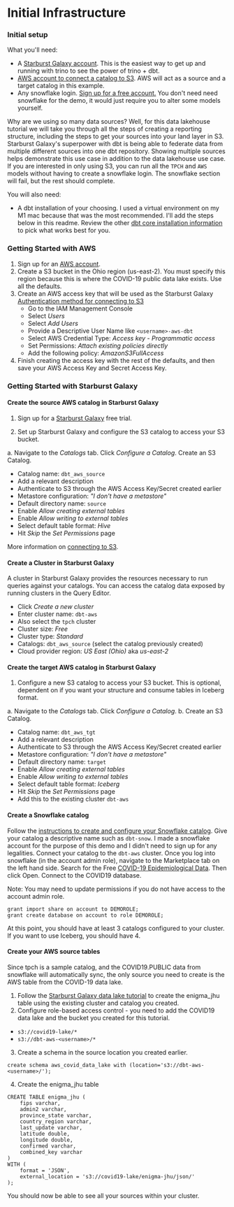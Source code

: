 # Initial Infrastructure

### Initial setup

What you'll need:

- A [Starburst Galaxy account](https://galaxy.starburst.io/login). This is the easiest way to get up and running with trino to see the power of trino + dbt.
- [AWS account to connect a catalog to S3](https://aws.amazon.com/free/?trk=78b916d7-7c94-4cab-98d9-0ce5e648dd5f&sc_channel=ps&s_kwcid=AL!4422!3!432339156165!e!!g!!aws%20account&ef_id=Cj0KCQjw166aBhDEARIsAMEyZh7cYVINX-G3ywOmeYJnSpMoRRr7xdxRScvE5qp5HqnDG0uTfIL_KFkaAtAGEALw_wcB:G:s&s_kwcid=AL!4422!3!432339156165!e!!g!!aws%20account&all-free-tier.sort-by=item.additionalFields.SortRank&all-free-tier.sort-order=asc&awsf.Free%20Tier%20Types=*all&awsf.Free%20Tier%20Categories=*all). AWS will act as a source and a target catalog in this example.
- Any snowflake login. [Sign up for a free account.](https://signup.snowflake.com/?utm_cta=trial-en-www-homepage-top-right-nav-ss-evg&_ga=2.209834001.529576585.1665973777-1488128661.1660321489) You don't need need snowflake for the demo, it would just require you to alter some models yourself.

Why are we using so many data sources? Well, for this data lakehouse tutorial we will take you through all the steps of creating a reporting structure, including the steps to get your sources into your land layer in S3. Starburst Galaxy's superpower with dbt is being able to federate data from multiple different sources into one dbt repository. Showing multiple sources helps demonstrate this use case in addition to the data lakehouse use case. If you are interested in only using S3, you can run all the `TPCH` and `AWS` models without having to create a snowflake login. The snowflake section will fail, but the rest should complete.

You will also need:

- A dbt installation of your choosing. I used a virtual environment on my M1 mac because that was the most recommended. I'll add the steps below in this readme. Review the other [dbt core installation information](https://docs.getdbt.com/dbt-cli/install/overview) to pick what works best for you.


### Getting Started with AWS

1. Sign up for an [AWS
   account](https://www.google.com/search?q=aws+free+account&oq=AWS+free+account&aqs=chrome.0.69i59j0i512l5j69i60l2.3577j0j4&sourceid=chrome&ie=UTF-8).
2. Create a S3 bucket in the Ohio region (us-east-2). You must specify this
   region because this is where the COVID-19
   public data lake exists. Use all the defaults.
3. Create an AWS access key that will be used as the Starburst Galaxy
   [Authentication method for connecting to S3](https://docs.starburst.io/starburst-galaxy/security/external-aws.html)
   - Go to the IAM Management Console
   - Select *Users*
   - Select *Add Users*
   - Provide a Descriptive User Name like ```<username>-aws-dbt```
   - Select AWS Credential Type: *Access key - Programmatic access*
   - Set Permissions: *Attach existing policies directly*
   - Add the following policy: *AmazonS3FullAccess*
4. Finish creating the access key with the rest of the defaults, and then save
   your AWS Access Key and Secret Access Key.

### Getting Started with Starburst Galaxy

#### Create the source AWS catalog in Starburst Galaxy

1. Sign up for a [Starburst
   Galaxy](https://www.starburst.io/platform/starburst-galaxy/) free trial.

2. Set up Starburst Galaxy and configure the S3 catalog to access your S3 bucket.

a. Navigate to the *Catalogs* tab. Click *Configure a Catalog*. Create an S3 Catalog.

- Catalog name: ```dbt_aws_source```
- Add a relevant description
- Authenticate to S3 through the AWS Access Key/Secret created earlier
- Metastore configuration: *"I don't have a metastore"*
- Default directory name: ```source```
- Enable *Allow creating external tables*
- Enable *Allow writing to external tables*
- Select default table format: *Hive*
- Hit *Skip* the *Set Permissions* page

More information on [connecting to S3](https://docs.starburst.io/starburst-galaxy/catalogs/s3.html).

#### Create a Cluster in Starburst Galaxy

A cluster in Starburst Galaxy provides the resources necessary to run queries
against your catalogs. You can access the catalog data exposed by running
clusters in the Query Editor.

- Click *Create a new cluster*
- Enter cluster name: ```dbt-aws```
- Also select the ```tpch``` cluster
- Cluster size: *Free*
- Cluster type: *Standard*
- Catalogs: ```dbt_aws_source``` (select the catalog previously created)
- Cloud provider region: *US East (Ohio)* aka *us-east-2*

#### Create the target AWS catalog in Starburst Galaxy

1. Configure a new S3 catalog to access your S3 bucket. This is optional, dependent on if you want your structure and consume tables in Iceberg format.

a. Navigate to the *Catalogs* tab. Click *Configure a Catalog*.
b. Create an S3 Catalog.

- Catalog name: ```dbt_aws_tgt```
- Add a relevant description
- Authenticate to S3 through the AWS Access Key/Secret created earlier
- Metastore configuration: *"I don't have a metastore"*
- Default directory name: ```target```
- Enable *Allow creating external tables*
- Enable *Allow writing to external tables*
- Select default table format: *Iceberg*
- Hit *Skip* the *Set Permissions* page
- Add this to the existing cluster ```dbt-aws```

#### Create a Snowflake catalog

Follow the [instructions to create and configure your Snowflake catalog](https://docs.starburst.io/starburst-galaxy/catalogs/snowflake.html). Give your catalog a descriptive name such as ```dbt-snow```. I made a snowflake account for the purpose of this demo and I didn't need to sign up for any legalities. Connect your catalog to the ```dbt-aws``` cluster. Once you log into snowflake (in the account admin role), navigate to the Marketplace tab on the left hand side. Search for the Free [COVID-19 Epidemiological Data](https://www.snowflake.com/datasets/starschema-covid-19-epidemiological-data/). Then click Open. Connect to the COVID19 database.

Note: You may need to update permissions if you do not have access to the account admin role.

```
grant import share on account to DEMOROLE;
grant create database on account to role DEMOROLE;
```

At this point, you should have at least 3 catalogs configured to your cluster. If you want to use Iceberg, you should have 4.

#### Create your AWS source tables

Since tpch is a sample catalog, and the COVID19.PUBLIC data from snowflake will automatically sync, the only source you need to create is the AWS table from the COVID-19 data lake.

1. Follow the [Starburst Galaxy data lake tutorial](https://docs.starburst.io/starburst-galaxy/tutorials/query-data-lake.html) to create the enigma_jhu table using the existing cluster and catalog you created.
2. Configure role-based access control - you need to add the COVID19 data lake and the bucket you created for this tutorial.

- `s3://covid19-lake/*`
- `s3://dbt-aws-<username>/*`

3. Create a schema in the source location you created earlier.

 ```
create schema aws_covid_data_lake with (location='s3://dbt-aws-<username>/');
```

4. Create the enigma_jhu table

```
CREATE TABLE enigma_jhu (
    fips varchar,
    admin2 varchar,
    province_state varchar,
    country_region varchar,
    last_update varchar,
    latitude double,
    longitude double,
    confirmed varchar,
    combined_key varchar
)
WITH (
    format = 'JSON',
    external_location = 's3://covid19-lake/enigma-jhu/json/'
);
```

You should now be able to see all your sources within your cluster.
